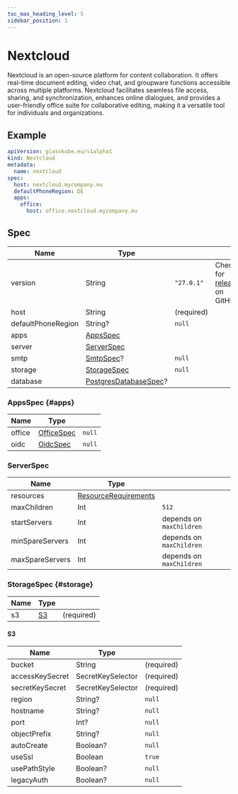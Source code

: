 ```yaml
---
toc_max_heading_level: 5
sidebar_position: 1
---
```


# Nextcloud

Nextcloud is an open-source platform for content collaboration.
It offers real-time document editing, video chat, and groupware functions accessible across multiple platforms.
Nextcloud facilitates seamless file access, sharing, and synchronization, enhances online dialogues, and provides a user-friendly
office suite for collaborative editing, making it a versatile tool for individuals and organizations.

## Example

```yaml title=nextcloud.yaml
apiVersion: glasskube.eu/v1alpha1
kind: Nextcloud
metadata:
  name: nextcloud
spec:
  host: nextcloud.mycompany.eu
  defaultPhoneRegion: DE
  apps:
    office:
      host: office.nextcloud.mycompany.eu
```

## Spec

| Name               | Type                                        |            |                                                                               |
|--------------------|---------------------------------------------|------------|-------------------------------------------------------------------------------|
| version            | String                                      | `"27.0.1"` | Check for [releases](https://github.com/nextcloud/server/releases) on GitHub. |
| host               | String                                      | (required) |                                                                               |
| defaultPhoneRegion | String?                                     | `null`     |                                                                               |
| apps               | [AppsSpec](#apps)                           |            |                                                                               |
| server             | [ServerSpec](#serverspec)                   |            |                                                                               |
| smtp               | [SmtpSpec](../common/smtp)?                 | `null`     |                                                                               |
| storage            | [StorageSpec](#storage)                     | `null`     |                                                                               |
| database           | [PostgresDatabaseSpec](../common/postgres)? |            |                                                                               |

### AppsSpec {#apps}

| Name   | Type                   |        |
|--------|------------------------|--------|
| office | [OfficeSpec](./office) | `null` |
| oidc   | [OidcSpec](./oidc)     | `null` |

### ServerSpec

| Name            | Type                                                                                                   |                          |
|-----------------|--------------------------------------------------------------------------------------------------------|--------------------------|
| resources       | [ResourceRequirements](https://kubernetes.io/docs/concepts/configuration/manage-resources-containers/) |                          |
| maxChildren     | Int                                                                                                    | `512`                    |
| startServers    | Int                                                                                                    | depends on `maxChildren` |
| minSpareServers | Int                                                                                                    | depends on `maxChildren` |
| maxSpareServers | Int                                                                                                    | depends on `maxChildren` |

### StorageSpec {#storage}

| Name | Type      |            |
|------|-----------|------------|
| s3   | [S3](#s3) | (required) |

#### S3

| Name            | Type              |            |
|-----------------|-------------------|------------|
| bucket          | String            | (required) |
| accessKeySecret | SecretKeySelector | (required) |
| secretKeySecret | SecretKeySelector | (required) |
| region          | String?           | `null`     |
| hostname        | String?           | `null`     |
| port            | Int?              | `null`     |
| objectPrefix    | String?           | `null`     |
| autoCreate      | Boolean?          | `null`     |
| useSsl          | Boolean           | `true`     |
| usePathStyle    | Boolean?          | `null`     |
| legacyAuth      | Boolean?          | `null`     |
